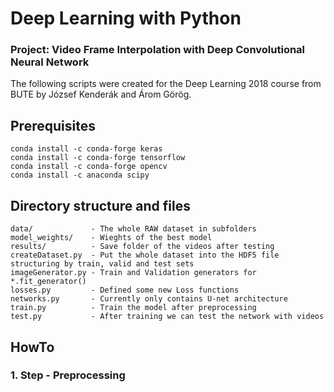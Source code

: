 # Deep Learning with Python
### Project: Video Frame Interpolation with Deep Convolutional Neural Network

The following scripts were created for the Deep Learning 2018 course from BUTE by József Kenderák and Árom Görög.

## Prerequisites
```
conda install -c conda-forge keras
conda install -c conda-forge tensorflow
conda install -c conda-forge opencv
conda install -c anaconda scipy
```

## Directory structure and files
```
data/             - The whole RAW dataset in subfolders 
model_weights/    - Wieghts of the best model
results/          - Save folder of the videos after testing
createDataset.py  - Put the whole dataset into the HDF5 file structuring by train, valid and test sets
imageGenerator.py - Train and Validation generators for *.fit_generator()
losses.py         - Defined some new Loss functions
networks.py       - Currently only contains U-net architecture
train.py          - Train the model after preprocessing
test.py           - After training we can test the network with videos
```

## HowTo
### 1. Step - Preprocessing


